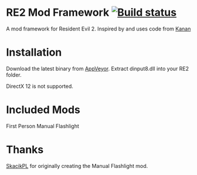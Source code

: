# RE2 Mod Framework [![Build status](https://ci.appveyor.com/api/projects/status/65a65id6eletvop4?svg=true)](https://ci.appveyor.com/project/praydog/re2-mod-framework)
A mod framework for Resident Evil 2. Inspired by and uses code from [Kanan](https://github.com/cursey/kanan-new)

# Installation
Download the latest binary from [AppVeyor](https://ci.appveyor.com/project/praydog/re2-mod-framework/branch/master/artifacts). Extract dinput8.dll into your RE2 folder.

DirectX 12 is not supported.

# Included Mods
First Person
Manual Flashlight

# Thanks
[SkacikPL](https://github.com/SkacikPL) for originally creating the Manual Flashlight mod.
